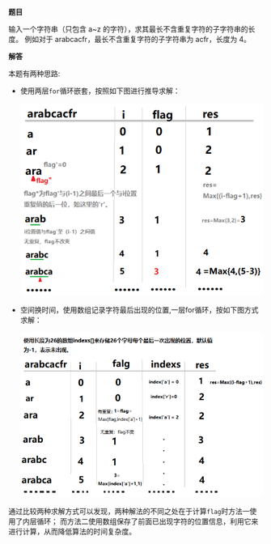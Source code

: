 **题目**

输入一个字符串（只包含 a~z 的字符），求其最长不含重复字符的子字符串的长度。
例如对于 arabcacfr，最长不含重复字符的子字符串为 acfr，长度为 4。

**解答**

本题有两种思路:

- 使用两层`for`循环嵌套，按照如下图进行推导求解：
    
    <div align="center">
        <img src="https://github.com/XQLong/java_workplace/blob/master/img/LongestSubString1.png"></img>
    </div>


- 空间换时间，使用数组记录字符最后出现的位置,一层for循环，按如下图方式求解：
    
    <div align="center">
        <img src="https://github.com/XQLong/java_workplace/blob/master/img/LongestSubString2.png"></img>
    </div>
    
通过比较两种求解方式可以发现，两种解法的不同之处在于计算`flag`时方法一使用了内层循环；
而方法二使用数组保存了前面已出现字符的位置信息，利用它来进行计算，从而降低算法的时间复杂度。